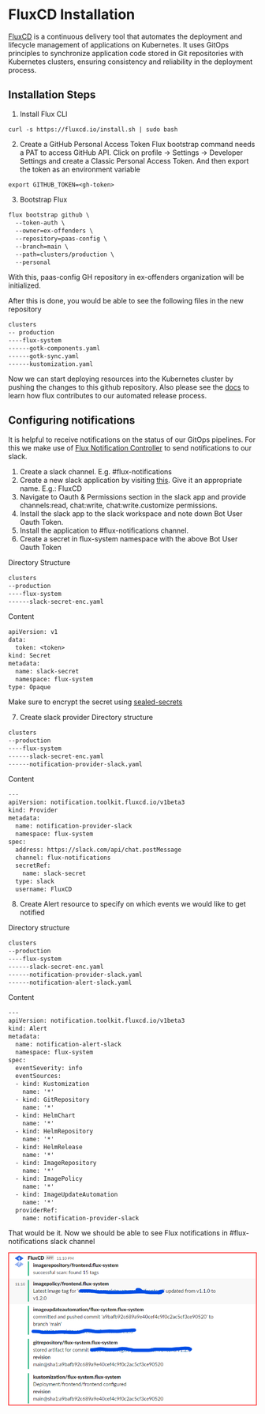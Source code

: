 # FluxCD Installation

[FluxCD](https://fluxcd.io/) is a continuous delivery tool that automates the deployment and lifecycle management of applications on Kubernetes. It uses GitOps principles to synchronize application code stored in Git repositories with Kubernetes clusters, ensuring consistency and reliability in the deployment process. 

## Installation Steps

1. Install Flux CLI

```
curl -s https://fluxcd.io/install.sh | sudo bash
```
2. Create a GitHub Personal Access Token
Flux bootstrap command needs a PAT to access GitHub API. 
Click on profile -> Settings -> Developer Settings and create a Classic Personal Access Token.
And then export the token as an environment variable
```
export GITHUB_TOKEN=<gh-token>
```
3. Bootstrap Flux

```
flux bootstrap github \
  --token-auth \
  --owner=ex-offenders \
  --repository=paas-config \
  --branch=main \
  --path=clusters/production \
  --personal
```
With this, paas-config GH repository in ex-offenders organization will be initialized. 

After this is done, you would be able to see the following files in the new repository

```
clusters
-- production
----flux-system
------gotk-components.yaml
------gotk-sync.yaml
------kustomization.yaml
```

Now we can start deploying resources into the Kubernetes cluster by pushing the changes to this github repository. Also please see the [docs](release.md) to learn how flux contributes to our automated release process. 

## Configuring notifications
It is helpful to receive notifications on the status of our GitOps pipelines. For this we make use of [Flux Notification Controller](https://fluxcd.io/flux/components/notification/) to send notifications to our slack. 

1. Create a slack channel. E.g. #flux-notifications
2. Create a new slack application by visiting [this](https://api.slack.com/apps). Give it an appropriate name. E.g.: FluxCD
3. Navigate to Oauth & Permissions section in the slack app and provide channels:read, chat:write, chat:write.customize permissions.
4. Install the slack app to the slack workspace and note down Bot User Oauth Token.
5. Install the application to #flux-notifications channel.
6. Create a secret in flux-system namespace with the above Bot User Oauth Token

Directory Structure
```
clusters
--production
----flux-system
------slack-secret-enc.yaml
```
Content
```
apiVersion: v1
data:
  token: <token>
kind: Secret
metadata:
  name: slack-secret
  namespace: flux-system
type: Opaque
```
Make sure to encrypt the secret using [sealed-secrets](sealed-secrets.md)

7. Create slack provider
Directory structure
```
clusters
--production
----flux-system
------slack-secret-enc.yaml
------notification-provider-slack.yaml
```

Content
```
---
apiVersion: notification.toolkit.fluxcd.io/v1beta3
kind: Provider
metadata:
  name: notification-provider-slack
  namespace: flux-system
spec:
  address: https://slack.com/api/chat.postMessage
  channel: flux-notifications
  secretRef:
    name: slack-secret
  type: slack
  username: FluxCD
```
8. Create Alert resource to specify on which events we would like to get notified

Directory structure
```
clusters
--production
----flux-system
------slack-secret-enc.yaml
------notification-provider-slack.yaml
------notification-alert-slack.yaml
```
Content
```
---
apiVersion: notification.toolkit.fluxcd.io/v1beta3
kind: Alert
metadata:
  name: notification-alert-slack
  namespace: flux-system
spec:
  eventSeverity: info
  eventSources:
  - kind: Kustomization
    name: '*'
  - kind: GitRepository
    name: '*'
  - kind: HelmChart
    name: '*'
  - kind: HelmRepository
    name: '*'
  - kind: HelmRelease
    name: '*'
  - kind: ImageRepository
    name: '*'
  - kind: ImagePolicy
    name: '*'
  - kind: ImageUpdateAutomation
    name: '*'
  providerRef:
    name: notification-provider-slack
```
That would be it. Now we should be able to see Flux notifications in #flux-notifications slack channel

![Alt text](../images/flux-notifications.png?raw=true "Flux Notifications")
